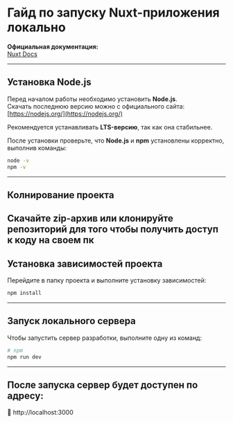 # Гайд по запуску Nuxt-приложения локально

**Официальная документация:**  
[Nuxt Docs](https://nuxt.com/docs/getting-started/introduction)

---

## Установка Node.js

Перед началом работы необходимо установить **Node.js**.  
Скачать последнюю версию можно с официального сайта:  
[https://nodejs.org/](https://nodejs.org/)

Рекомендуется устанавливать **LTS-версию**, так как она стабильнее.

После установки проверьте, что **Node.js** и **npm** установлены корректно, выполнив команды:

```bash
node -v
npm -v
```
---

## Колнирование проекта
Скачайте zip-архив или клонируйте репозиторий для того чтобы получить доступ к коду на своем пк
---


## Установка зависимостей проекта
Перейдите в папку проекта и выполните установку зависимостей:

```bash
npm install
```
---

## Запуск локального сервера
Чтобы запустить сервер разработки, выполните одну из команд:

```bash
# npm
npm run dev
```
---

## После запуска сервер будет доступен по адресу:
🔗 http://localhost:3000

